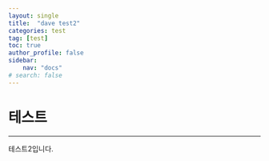 ```yaml
---
layout: single
title:  "dave test2"
categories: test
tag: [test]
toc: true
author_profile: false
sidebar:
    nav: "docs"
# search: false
---
```


# 테스트

---

테스트2입니다.